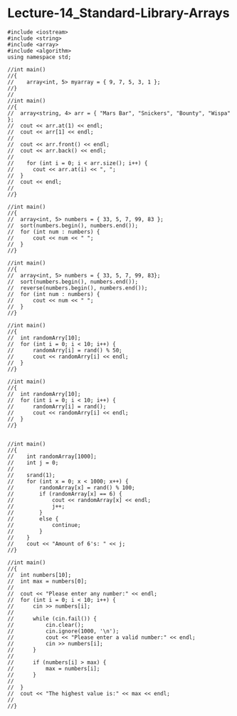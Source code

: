# Lecture-14_Standard-Library-Arrays

    #include <iostream>
    #include <string>
    #include <array>
    #include <algorithm>
    using namespace std;

    //int main()
    //{
    //    array<int, 5> myarray = { 9, 7, 5, 3, 1 };
    //}
    //
    //int main()
    //{
    //	array<string, 4> arr = { "Mars Bar", "Snickers", "Bounty", "Wispa" };
    //	cout << arr.at(1) << endl;
    //	cout << arr[1] << endl;
    //
    //	cout << arr.front() << endl;
    //	cout << arr.back() << endl;
    //
    //    for (int i = 0; i < arr.size(); i++) {
    //		cout << arr.at(i) << ", ";
    //	}
    //	cout << endl;
    //
    //}

    //int main()
    //{
    //	array<int, 5> numbers = { 33, 5, 7, 99, 83 };
    //	sort(numbers.begin(), numbers.end());
    //	for (int num : numbers) {
    //		cout << num << " ";
    //	}
    //}

    //int main()
    //{
    //	array<int, 5> numbers = { 33, 5, 7, 99, 83};
    //	sort(numbers.begin(), numbers.end());
    //	reverse(numbers.begin(), numbers.end());
    //	for (int num : numbers) {
    //		cout << num << " ";
    //	}
    //}

    //int main()
    //{
    //	int randomArry[10];
    //	for (int i = 0; i < 10; i++) {
    //		randomArry[i] = rand() % 50;
    //		cout << randomArry[i] << endl;
    //	}
    //}

    //int main()
    //{
    //	int randomArry[10];
    //	for (int i = 0; i < 10; i++) {
    //		randomArry[i] = rand();
    //		cout << randomArry[i] << endl;
    //	}
    //}


    //int main()
    //{
    //    int randomArray[1000];
    //    int j = 0;
    //    
    //    srand(1);
    //    for (int x = 0; x < 1000; x++) {
    //        randomArray[x] = rand() % 100;
    //        if (randomArray[x] == 6) {
    //            cout << randomArray[x] << endl;
    //            j++;
    //        }
    //        else {
    //            continue;
    //        }
    //    }
    //    cout << "Amount of 6's: " << j;
    //}

    //int main()
    //{
    //	int numbers[10];
    //	int max = numbers[0];
    //
    //	cout << "Please enter any number:" << endl;
    //	for (int i = 0; i < 10; i++) {
    //		cin >> numbers[i];
    //
    //		while (cin.fail()) {
    //			cin.clear();
    //			cin.ignore(1000, '\n');
    //			cout << "Please enter a valid number:" << endl;
    //			cin >> numbers[i];
    //		}
    //
    //		if (numbers[i] > max) {
    //			max = numbers[i];
    //		}
    //		
    //	}
    //	cout << "The highest value is:" << max << endl;
    //
    //}
    
    
